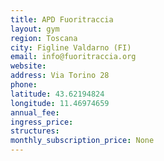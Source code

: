 ```yaml
---
title: APD Fuoritraccia
layout: gym
region: Toscana
city: Figline Valdarno (FI)
email: info@fuoritraccia.org
website: 
address: Via Torino 28
phone: 
latitude: 43.62194824
longitude: 11.46974659
annual_fee: 
ingress_price: 
structures: 
monthly_subscription_price: None
---
```


